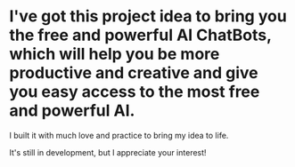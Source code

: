 <h1>I've got this project idea to bring you the free and powerful AI ChatBots, which will help you be more productive and creative and give you easy access to the most free and powerful AI.</h1>

I built it with much love and practice to bring my idea to life.

It's still in development, but I appreciate your interest!
